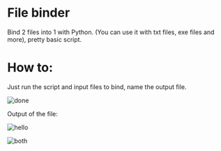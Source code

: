 # File binder
Bind 2 files into 1 with Python. (You can use it with txt files, exe files and more), pretty basic script.

# How to:

Just run the script and input files to bind, name the output file.

![done](https://user-images.githubusercontent.com/84932430/131247552-f0ba84eb-0bfb-44d5-99a5-6ebd194f89f5.png)

Output of the file:

![hello](https://user-images.githubusercontent.com/84932430/131247571-1070a663-db84-492e-a533-e7e1012c1b19.png)

![both](https://user-images.githubusercontent.com/84932430/131247572-f6e7dec7-1e11-41cd-be44-9a238afbdc66.png)


